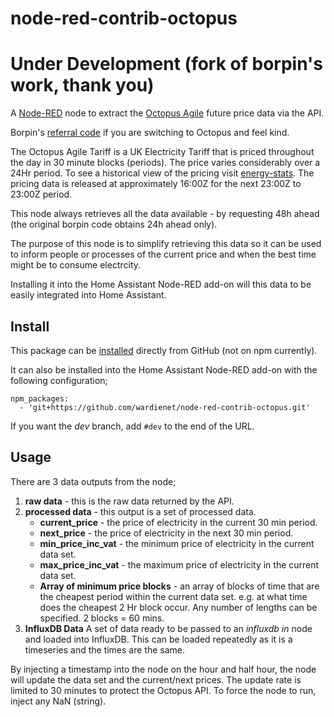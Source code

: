 node-red-contrib-octopus
========================

# Under Development (fork of borpin's work, thank you)

A <a href="https://nodered.org" target="_new">Node-RED</a> node to extract the <a href="https://octopus.energy" target="_new">Octopus Agile</a> future price data via the API.

Borpin's [referral code](https://share.octopus.energy/wise-jade-356) if you are switching to Octopus and feel kind.

The Octopus Agile Tariff is a UK Electricity Tariff that is priced throughout the day in 30 minute blocks (periods). The price varies considerably over a 24Hr period. To see a historical view of the pricing visit <a href="https://www.energy-stats.uk/octopus-agile/">energy-stats</a>. The pricing data is released at approximately 16:00Z for the next 23:00Z to 23:00Z period. 

This node always retrieves all the data available - by requesting 48h ahead (the original borpin code obtains 24h ahead only).

The purpose of this node is to simplify retrieving this data so it can be used to inform people or processes of the current price and when the best time might be to consume electrcity.

Installing it into the Home Assistant Node-RED add-on will this data to be easily integrated into Home Assistant.

Install
-------

This package can be [installed](https://docs.npmjs.com/cli/install) directly from GitHub (not on npm currently).

It can also be installed into the Home Assistant Node-RED add-on with the following configuration;

```
npm_packages:
  - 'git+https://github.com/wardienet/node-red-contrib-octopus.git'
```

If you want the *dev* branch, add `#dev` to the end of the URL.

Usage
-----

There are 3 data outputs from the node;

1. **raw data** - this is the raw data returned by the API.
1. **processed data** - this output is a set of processed data.
    * **current_price** - the price of electricity in the current 30 min period.
    * **next_price** - the price of electricity in the next 30 min period.
    * **min_price_inc_vat** - the minimum price of electricity in the current data set.
    * **max_price_inc_vat** - the maximum price of electricity in the current data set.
    * **Array of minimum price blocks** - an array of blocks of time that are the cheapest period within the current data set. e.g. at what time does the cheapest 2 Hr block occur.  Any number of lengths can be specified. 2 blocks = 60 mins.
1. **InfluxDB Data** A set of data ready to be passed to an *influxdb in* node and loaded into InfluxDB. This can be loaded repeatedly as it is a timeseries and the times are the same.

By injecting a timestamp into the node on the hour and half hour, the node will update the data set and the current/next prices. The update rate is limited to 30 minutes to protect the Octopus API. To force the node to run, inject any NaN (string).

